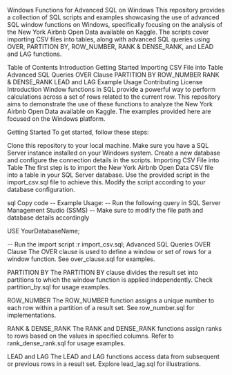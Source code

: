 
Windows Functions for Advanced SQL on Windows
This repository provides a collection of SQL scripts and examples showcasing the use of advanced SQL window functions on Windows, specifically focusing on the analysis of the New York Airbnb Open Data available on Kaggle. The scripts cover importing CSV files into tables, along with advanced SQL queries using OVER, PARTITION BY, ROW_NUMBER, RANK & DENSE_RANK, and LEAD and LAG functions.

Table of Contents
Introduction
Getting Started
Importing CSV File into Table
Advanced SQL Queries
OVER Clause
PARTITION BY
ROW_NUMBER
RANK & DENSE_RANK
LEAD and LAG
Example Usage
Contributing
License
Introduction
Window functions in SQL provide a powerful way to perform calculations across a set of rows related to the current row. This repository aims to demonstrate the use of these functions to analyze the New York Airbnb Open Data available on Kaggle. The examples provided here are focused on the Windows platform.

Getting Started
To get started, follow these steps:

Clone this repository to your local machine.
Make sure you have a SQL Server instance installed on your Windows system.
Create a new database and configure the connection details in the scripts.
Importing CSV File into Table
The first step is to import the New York Airbnb Open Data CSV file into a table in your SQL Server database. Use the provided script in the import_csv.sql file to achieve this. Modify the script according to your database configuration.

sql
Copy code
-- Example Usage:
-- Run the following query in SQL Server Management Studio (SSMS)
-- Make sure to modify the file path and database details accordingly

USE YourDatabaseName;

-- Run the import script
:r import_csv.sql;
Advanced SQL Queries
OVER Clause
The OVER clause is used to define a window or set of rows for a window function. See over_clause.sql for examples.

PARTITION BY
The PARTITION BY clause divides the result set into partitions to which the window function is applied independently. Check partition_by.sql for usage examples.

ROW_NUMBER
The ROW_NUMBER function assigns a unique number to each row within a partition of a result set. See row_number.sql for implementations.

RANK & DENSE_RANK
The RANK and DENSE_RANK functions assign ranks to rows based on the values in specified columns. Refer to rank_dense_rank.sql for usage examples.

LEAD and LAG
The LEAD and LAG functions access data from subsequent or previous rows in a result set. Explore lead_lag.sql for illustrations.
